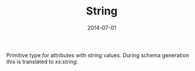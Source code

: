 ﻿---
title: String
toc: false
type: specs
date: "2014-07-01"
draft: false
specification: VEC
version: 1.1.1
documentType: "Recommendation"
elementType: Class
classes:
  - String
menu_name: vec-1.1.1
---
<p> Primitive type for attributes with string values. During schema generation this is translated to <i>xs:string.</i>      </p>